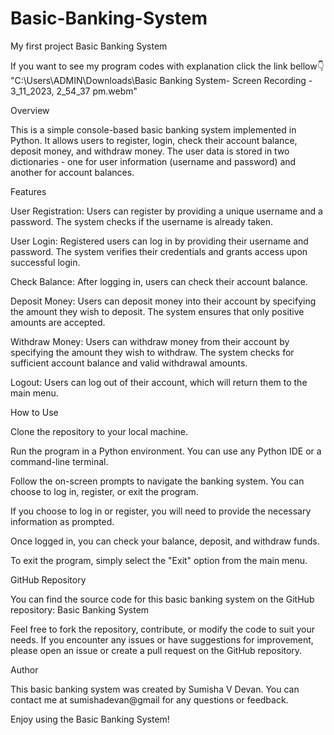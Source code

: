 # Basic-Banking-System
My first project
Basic Banking System

If you want to see my program codes with explanation click the link bellow👇
"C:\Users\ADMIN\Downloads\Basic Banking System- Screen Recording - 3_11_2023, 2_54_37 pm.webm"

Overview

This is a simple console-based basic banking system implemented in Python. It allows users to register, login, check their account balance, deposit money, and withdraw money. The user data is stored in two dictionaries - one for user information (username and password) and another for account balances.

Features

User Registration: Users can register by providing a unique username and a password. The system checks if the username is already taken.

User Login: Registered users can log in by providing their username and password. The system verifies their credentials and grants access upon successful login.

Check Balance: After logging in, users can check their account balance.

Deposit Money: Users can deposit money into their account by specifying the amount they wish to deposit. The system ensures that only positive amounts are accepted.

Withdraw Money: Users can withdraw money from their account by specifying the amount they wish to withdraw. The system checks for sufficient account balance and valid withdrawal amounts.

Logout: Users can log out of their account, which will return them to the main menu.


How to Use

Clone the repository to your local machine.

Run the program in a Python environment. You can use any Python IDE or a command-line terminal.

Follow the on-screen prompts to navigate the banking system. You can choose to log in, register, or exit the program.

If you choose to log in or register, you will need to provide the necessary information as prompted.

Once logged in, you can check your balance, deposit, and withdraw funds.

To exit the program, simply select the "Exit" option from the main menu.


GitHub Repository

You can find the source code for this basic banking system on the GitHub repository: Basic Banking System

Feel free to fork the repository, contribute, or modify the code to suit your needs. If you encounter any issues or have suggestions for improvement, please open an issue or create a pull request on the GitHub repository.


Author

This basic banking system was created by Sumisha V Devan. You can contact me at sumishadevan@gmail for any questions or feedback.

Enjoy using the Basic Banking System!
